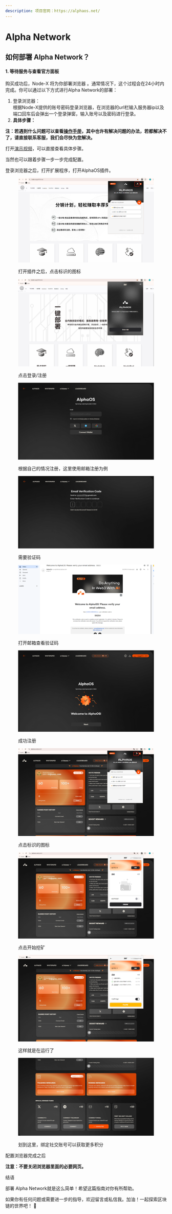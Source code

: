```yaml
---
description: 项目官网：https://alphaos.net/
---
```


# Alpha Network

## 如何部署  Alpha Network？

#### 1. 等待服务与查看官方面板

购买成功后，Node-X 将为你部署浏览器 。通常情况下，这个过程会在24小时内完成。你可以通过以下方式进行Alpha Network的部署：

1. 登录浏览器： \
   根据Node-X提供的账号密码登录浏览器，在浏览器的url栏输入服务器ip以及端口回车后会弹出一个登录弹窗，输入账号以及密码进行登录。
2. **具体步骤：**

**注：若遇到什么问题可以查看**[**操作手册**](https://docs.node-x.xyz/chan-pin-shou-ce/yi-jian-bu-shu/depin-gua-ji-zhuan-yong-liu-lan-qi/depin-liu-lan-qi-cao-zuo-shou-ce)**，其中也许有解决问题的办法，若都解决不了，请直接联系客服，我们会尽快为您解决。**

打开[演示视频](https://www.youtube.com/watch?v=u2VrZNCOfmk)，可以直接查看具体步骤。

当然也可以跟着步骤一步一步完成配置。

登录浏览器之后，打开扩展程序，打开AlphaOS插件。

<figure><img src="../../../.gitbook/assets/微信图片_20241106205705.png" alt=""><figcaption><p>打开插件之后，点击标识的图标</p></figcaption></figure>

<figure><img src="../../../.gitbook/assets/微信图片_20241106205726.png" alt=""><figcaption><p>点击登录/注册</p></figcaption></figure>

<figure><img src="../../../.gitbook/assets/微信图片_20241106205731.png" alt=""><figcaption><p>根据自己的情况注册，这里使用邮箱注册为例</p></figcaption></figure>

<figure><img src="../../../.gitbook/assets/微信图片_20241106205815.png" alt=""><figcaption><p>需要验证码</p></figcaption></figure>

<figure><img src="../../../.gitbook/assets/微信图片_20241106205822.png" alt=""><figcaption><p>打开邮箱查看验证码</p></figcaption></figure>

<figure><img src="../../../.gitbook/assets/微信图片_20241106205831.png" alt=""><figcaption><p>成功注册</p></figcaption></figure>

<figure><img src="../../../.gitbook/assets/微信图片_20241106205838.png" alt=""><figcaption><p>点击标识的图标</p></figcaption></figure>

<figure><img src="../../../.gitbook/assets/微信图片_20241106205850.png" alt=""><figcaption><p>点击开始挖矿</p></figcaption></figure>

<figure><img src="../../../.gitbook/assets/微信图片_20241106205857.png" alt=""><figcaption><p>这样就是在运行了</p></figcaption></figure>

<figure><img src="../../../.gitbook/assets/微信图片_20241106205903.png" alt=""><figcaption><p>划到这里，绑定社交账号可以获取更多积分</p></figcaption></figure>

配置浏览器完成之后

**注意：不要关闭浏览器里面的必要网页。**

结语

部署 Alpha Network就是这么简单！希望这篇指南对你有所帮助。

如果你有任何问题或需要进一步的指导，欢迎留言或私信我。加油！一起探索区块链的世界吧！ 🚀
